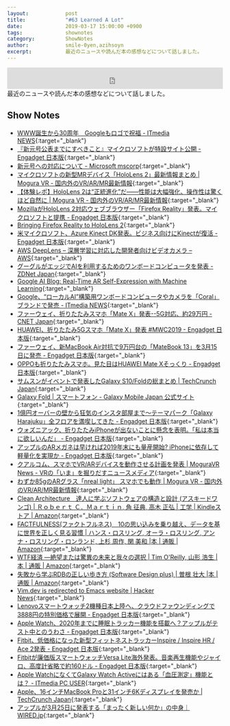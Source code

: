 ```yaml
---
layout:            post
title:             "#63 Learned A Lot"
date:              2019-03-17 15:00:00 +0900
tags:              shownotes
category:          ShowNotes
author:            smile-0yen,azihsoyn
excerpt:           最近のニュースや読んだ本の感想などについて話しました。
---
```

<iframe width="100%" height="50" scrolling="no" frameborder="no" src="https://w.soundcloud.com/player/?url=https%3A//api.soundcloud.com/tracks/591327966&amp;auto_play=false&amp;hide_related=false&amp;show_user=true&amp;show_reposts=false&amp;visual=false&amp;show_artwork=false&amp;default_height=75"></iframe>
最近のニュースや読んだ本の感想などについて話しました。

## Show Notes
- [WWW誕生から30周年　Googleもロゴで祝福 \- ITmedia NEWS](https://www.itmedia.co.jp/news/articles/1903/12/news062.html){:target="_blank"}
- [『新元号公表までにすべきこと』マイクロソフトが特設サイト公開 \- Engadget 日本版](https://japanese.engadget.com/2019/03/04/microsoft/){:target="_blank"}
- [新元号への対応について \- Microsoft mscorp](https://www.microsoft.com/ja-jp/mscorp/newera/default.aspx){:target="_blank"}
- [マイクロソフトの新型MRデバイス「HoloLens 2」最新情報まとめ \| Mogura VR \- 国内外のVR/AR/MR最新情報](https://www.moguravr.com/hololens-2-2019-02/){:target="_blank"}
- [【体験レポ】HoloLens 2は“正統進化”だ——性能は大幅強化、操作性は驚くほど自然に \| Mogura VR \- 国内外のVR/AR/MR最新情報](https://www.moguravr.com/hololens-2-report/){:target="_blank"}
- [MozillaがHoloLens 2対応ウェブブラウザー「Firefox Reality」発表。マイクロソフトと提携 \- Engadget 日本版](https://japanese.engadget.com/2019/02/24/mozilla-hololens-2-firefox-reality/){:target="_blank"}
- [Bringing Firefox Reality to HoloLens 2](https://blog.mozvr.com/bringing-firefox-reality-to-hololens-2/){:target="_blank"}
- [米マイクロソフト、Azure Kinect DK発表。ビジネス向けにKinectが復活 \- Engadget 日本版](https://japanese.engadget.com/2019/02/25/azure-kinect-dk-kinect/){:target="_blank"}
- [AWS DeepLens – 深層学習に対応した開発者向けビデオカメラ – AWS](https://aws.amazon.com/jp/deeplens/){:target="_blank"}
- [グーグルがエッジでAIを利用するためのワンボードコンピュータを発表 \- ZDNet Japan](https://japan.zdnet.com/article/35133858/){:target="_blank"}
- [Google AI Blog: Real\-Time AR Self\-Expression with Machine Learning](https://ai.googleblog.com/2019/03/real-time-ar-self-expression-with.html){:target="_blank"}
- [Google、“ローカルAI”構築用ワンボードコンピュータやカメラを「Coral」ブランドで発売 \- ITmedia NEWS](https://www.itmedia.co.jp/news/articles/1903/07/news093.html){:target="_blank"}
- [ファーウェイ、折りたたみスマホ「Mate X」発表\-\-5G対応、約29万円 \- CNET Japan](https://japan.cnet.com/article/35133193/){:target="_blank"}
- [HUAWEI、折りたたみ5Gスマホ「Mate X」発表 \#MWC2019 \- Engadget 日本版](https://japanese.engadget.com/2019/02/24/huawei-5g-mate-x-mwc2019/){:target="_blank"}
- [ファーウェイ、新MacBook Air対抗で9万円台の「MateBook 13」を3月15日に発売 \- Engadget 日本版](https://japanese.engadget.com/2019/03/04/macbook-air-9-matebook-13-3-15/){:target="_blank"}
- [OPPOも折りたたみスマホ。見た目はHUAWEI Mate Xそっくり \- Engadget 日本版](https://japanese.engadget.com/2019/02/25/oppo-huawei-mate-x/){:target="_blank"}
- [サムスンがイベントで発表したGalaxy S10/Foldの総まとめ \| TechCrunch Japan](https://jp.techcrunch.com/2019/02/22/2019-02-20-samsung-galaxy-unpacked-event/){:target="_blank"}
- [Galaxy Fold \| スマートフォン \- Galaxy Mobile Japan 公式サイト](https://www.galaxymobile.jp/galaxy-fold/){:target="_blank"}
- [1億円オーバーの壁から狂気のインスタ部屋まで〜テーマパーク「Galaxy Harajuku」全フロアを満喫してきた \- Engadget 日本版](https://japanese.engadget.com/2019/03/15/1-galaxy-harajuku/){:target="_blank"}
- [ウォズニアック、折りたたみiPhoneが出ないことに懸念を表明。「私は本当に欲しいんだ」 \- Engadget 日本版](https://japanese.engadget.com/2019/02/26/woz/){:target="_blank"}
- [アップルのARメガネは早ければ2019年末にも量産開始? iPhoneに依存して軽量化を実現か \- Engadget 日本版](https://japanese.engadget.com/2019/03/08/ar-2019-iphone/){:target="_blank"}
- [クアルコム、スマホでVR/ARデバイスを動作させる計画を発表 \| MoguraVR News \- VRの「いま」を掘りだすニュースメディア](https://www.moguravr.com/qualcomm-snapdragon-855-2/){:target="_blank"}
- [わずか85gのARグラス「nreal light」 スマホでも動作 \| Mogura VR \- 国内外のVR/AR/MR最新情報](https://www.moguravr.com/nreal-light-2/){:target="_blank"}
- [Clean Architecture　達人に学ぶソフトウェアの構造と設計 \(アスキードワンゴ\) \| Ｒｏｂｅｒｔ Ｃ．Ｍａｒｔｉｎ, 角 征典, 高木 正弘 \| 工学 \| Kindleストア \| Amazon](https://www.amazon.co.jp/dp/B07FSBHS2V/ref=dp-kindle-redirect?_encoding=UTF8&btkr=1){:target="_blank"}
- [FACTFULNESS\(ファクトフルネス\)　10の思い込みを乗り越え、データを基に世界を正しく見る習慣 \| ハンス・ロスリング, オーラ・ロスリング, アンナ・ロスリング・ロンランド, 上杉 周作, 関 美和 \|本 \| 通販 \| Amazon](https://www.amazon.co.jp/FACTFULNESS-%E3%83%95%E3%82%A1%E3%82%AF%E3%83%88%E3%83%95%E3%83%AB%E3%83%8D%E3%82%B9-10%E3%81%AE%E6%80%9D%E3%81%84%E8%BE%BC%E3%81%BF%E3%82%92%E4%B9%97%E3%82%8A%E8%B6%8A%E3%81%88%E3%80%81%E3%83%87%E3%83%BC%E3%82%BF%E3%82%92%E5%9F%BA%E3%81%AB%E4%B8%96%E7%95%8C%E3%82%92%E6%AD%A3%E3%81%97%E3%81%8F%E8%A6%8B%E3%82%8B%E7%BF%92%E6%85%A3-%E3%83%8F%E3%83%B3%E3%82%B9%E3%83%BB%E3%83%AD%E3%82%B9%E3%83%AA%E3%83%B3%E3%82%B0/dp/4822289605/ref=sr_1_1?s=books&ie=UTF8&qid=1552749811&sr=1-1&keywords=%E3%83%95%E3%82%A1%E3%82%AF%E3%83%88%E3%83%95%E3%83%AB%E3%83%8D%E3%82%B9){:target="_blank"}
- [WTF経済 ―絶望または驚異の未来と我々の選択 \| Tim O'Reilly, 山形 浩生 \|本 \| 通販 \| Amazon](https://www.amazon.co.jp/WTF%E7%B5%8C%E6%B8%88-%E2%80%95%E7%B5%B6%E6%9C%9B%E3%81%BE%E3%81%9F%E3%81%AF%E9%A9%9A%E7%95%B0%E3%81%AE%E6%9C%AA%E6%9D%A5%E3%81%A8%E6%88%91%E3%80%85%E3%81%AE%E9%81%B8%E6%8A%9E-Tim-OReilly/dp/487311859X/ref=sr_1_1?s=books&ie=UTF8&qid=1552749843&sr=1-1&keywords=WTF%E7%B5%8C%E6%B8%88){:target="_blank"}
- [失敗から学ぶRDBの正しい歩き方 \(Software Design plus\) \| 曽根 壮大 \|本 \| 通販 \| Amazon](https://www.amazon.co.jp/%E5%A4%B1%E6%95%97%E3%81%8B%E3%82%89%E5%AD%A6%E3%81%B6RDB%E3%81%AE%E6%AD%A3%E3%81%97%E3%81%84%E6%AD%A9%E3%81%8D%E6%96%B9-Software-Design-plus-%E6%9B%BD%E6%A0%B9/dp/4297104083/ref=sr_1_1?s=books&ie=UTF8&qid=1552749875&sr=1-1&keywords=RDB){:target="_blank"}
- [Vim\.dev is redirected to Emacs website \| Hacker News](https://news.ycombinator.com/item?id=19279489){:target="_blank"}
- [Lenovoスマートウォッチ2機種日本上陸へ、クラウドファウンディングで3888円の特別価格で展開 \- Engadget 日本版](https://japanese.engadget.com/2019/01/18/lenovo-2-3888/){:target="_blank"}
- [Apple Watch、2020年までに睡眠トラッカー機能を搭載へ？アップルがテスト中とのうわさ \- Engadget 日本版](https://japanese.engadget.com/2019/02/27/apple-watch-2020/){:target="_blank"}
- [Fitbit、低価格になった新型フィットネストラッカーInspire / Inspire HR / Ace 2発表 \- Engadget 日本版](https://japanese.engadget.com/2019/03/06/fitbit-inspire-inspire-hr-ace-2/){:target="_blank"}
- [Fitbitが廉価版スマートウォッチVersa Lite海外発表。音楽再生機能やジャイロ、高度計省略で約160ドル \- Engadget 日本版](https://japanese.engadget.com/2019/03/07/fitbit-versa-lite-160/){:target="_blank"}
- [Apple WatchになくてGalaxy Watch Activeにはある「血圧測定」機能とは？ \- ITmedia PC USER](https://www.itmedia.co.jp/pcuser/articles/1902/24/news016.html){:target="_blank"}
- [Apple、16インチMacBook Proと31インチ6Kディスプレイを発売か \| TechCrunch Japan](https://jp.techcrunch.com/2019/02/19/2019-02-18-apple-could-release-a-16-inch-macbook-pro-and-a-a-31-inch-6k-display/){:target="_blank"}
- [アップルが3月25日に発表する「まったく新しい何か」の中身｜WIRED\.jp](https://wired.jp/2019/03/13/apple-event-march-2019-services/){:target="_blank"}
